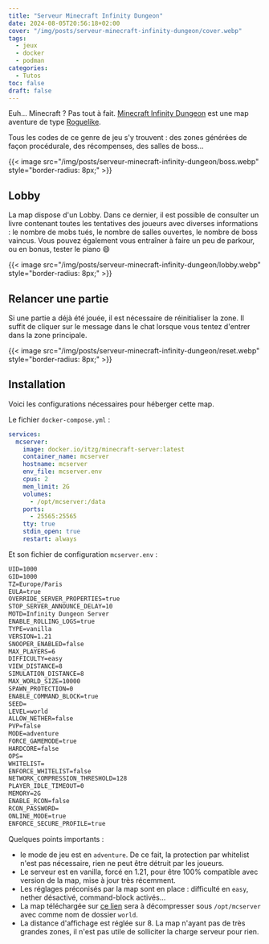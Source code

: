 ```yaml
---
title: "Serveur Minecraft Infinity Dungeon"
date: 2024-08-05T20:56:18+02:00
cover: "/img/posts/serveur-minecraft-infinity-dungeon/cover.webp"
tags:
  - jeux
  - docker
  - podman
categories:
  - Tutos
toc: false
draft: false
---
```


Euh... Minecraft ? Pas tout à fait. [Minecraft Infinity Dungeon](https://www.planetminecraft.com/project/infinity-dungeons/) est une map aventure de type [Roguelike](https://fr.wikipedia.org/wiki/Roguelike). 

Tous les codes de ce genre de jeu s'y trouvent : des zones générées de façon procédurale, des récompenses, des salles de boss...

{{< image src="/img/posts/serveur-minecraft-infinity-dungeon/boss.webp" style="border-radius: 8px;" >}}

## Lobby

La map dispose d'un Lobby. Dans ce dernier, il est possible de consulter un livre contenant toutes les tentatives des joueurs avec diverses informations : le nombre de mobs tués, le nombre de salles ouvertes, le nombre de boss vaincus. Vous pouvez également vous entraîner à faire un peu de parkour, ou en bonus, tester le piano :smile:

{{< image src="/img/posts/serveur-minecraft-infinity-dungeon/lobby.webp" style="border-radius: 8px;" >}}

## Relancer une partie

Si une partie a déjà été jouée, il est nécessaire de réinitialiser la zone. Il suffit de cliquer sur le message dans le chat lorsque vous tentez d'entrer dans la zone principale.

{{< image src="/img/posts/serveur-minecraft-infinity-dungeon/reset.webp" style="border-radius: 8px;" >}}

## Installation

Voici les configurations nécessaires pour héberger cette map.

Le fichier `docker-compose.yml` :

```yml
services:
  mcserver:
    image: docker.io/itzg/minecraft-server:latest
    container_name: mcserver
    hostname: mcserver
    env_file: mcserver.env
    cpus: 2
    mem_limit: 2G
    volumes:
      - /opt/mcserver:/data
    ports:
      - 25565:25565
    tty: true
    stdin_open: true
    restart: always
```
Et son fichier de configuration `mcserver.env` :

```txt
UID=1000
GID=1000
TZ=Europe/Paris
EULA=true
OVERRIDE_SERVER_PROPERTIES=true
STOP_SERVER_ANNOUNCE_DELAY=10
MOTD=Infinity Dungeon Server
ENABLE_ROLLING_LOGS=true
TYPE=vanilla
VERSION=1.21
SNOOPER_ENABLED=false
MAX_PLAYERS=6
DIFFICULTY=easy
VIEW_DISTANCE=8
SIMULATION_DISTANCE=8
MAX_WORLD_SIZE=10000
SPAWN_PROTECTION=0
ENABLE_COMMAND_BLOCK=true
SEED=
LEVEL=world
ALLOW_NETHER=false
PVP=false
MODE=adventure
FORCE_GAMEMODE=true
HARDCORE=false
OPS=
WHITELIST=
ENFORCE_WHITELIST=false
NETWORK_COMPRESSION_THRESHOLD=128
PLAYER_IDLE_TIMEOUT=0
MEMORY=2G
ENABLE_RCON=false
RCON_PASSWORD=
ONLINE_MODE=true
ENFORCE_SECURE_PROFILE=true
```

Quelques points importants : 
- le mode de jeu est en `adventure`. De ce fait, la protection par whitelist n'est pas nécessaire, rien ne peut être détruit par les joueurs.
- Le serveur est en vanilla, forcé en 1.21, pour être 100% compatible avec version de la map, mise à jour très récemment.
- Les réglages préconisés par la map sont en place : difficulté en `easy`, nether désactivé, command-block activés...
- La map téléchargée sur [ce lien](https://www.planetminecraft.com/project/infinity-dungeons/) sera à décompresser sous `/opt/mcserver` avec comme nom de dossier `world`.
- La distance d'affichage est réglée sur 8. La map n'ayant pas de très grandes zones, il n'est pas utile de solliciter la charge serveur pour rien.
